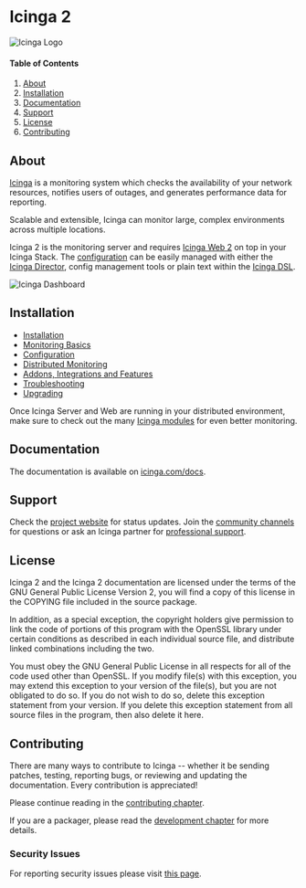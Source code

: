 
# Icinga 2

![Icinga Logo](https://icinga.com/wp-content/uploads/2014/06/icinga_logo.png)

#### Table of Contents

1. [About][About]
2. [Installation][Installation]
3. [Documentation][Documentation]
4. [Support][Support]
5. [License][License]
6. [Contributing][Contributing]

## About

[Icinga](https://icinga.com/products/) is a monitoring system which checks
the availability of your network resources, notifies users of outages, and generates
performance data for reporting.

Scalable and extensible, Icinga can monitor large, complex environments across
multiple locations.

Icinga 2 is the monitoring server and requires [Icinga Web 2](https://icinga.com/products/)
on top in your Icinga Stack. The [configuration](https://icinga.com/products/configuration/)
can be easily managed with either the [Icinga Director](https://icinga.com/docs/director/latest/),
config management tools or plain text within the [Icinga DSL](https://icinga.com/docs/icinga2/latest/doc/17-language-reference/).

![Icinga Dashboard](https://icinga.com/wp-content/uploads/2017/12/icingaweb2-2.5.0-dashboard.png)

## Installation

* [Installation](https://icinga.com/docs/icinga2/latest/doc/02-installation/)
* [Monitoring Basics](https://icinga.com/docs/icinga2/latest/doc/03-monitoring-basics/)
* [Configuration](https://icinga.com/docs/icinga2/latest/doc/04-configuration/)
* [Distributed Monitoring](https://icinga.com/docs/icinga2/latest/doc/06-distributed-monitoring/)
* [Addons, Integrations and Features](https://icinga.com/docs/icinga2/latest/doc/13-addons/)
* [Troubleshooting](https://icinga.com/docs/icinga2/latest/doc/15-troubleshooting/)
* [Upgrading](https://icinga.com/docs/icinga2/latest/doc/16-upgrading-icinga-2/)

Once Icinga Server and Web are running in your distributed environment,
make sure to check out the many [Icinga modules](https://icinga.com/docs/)
for even better monitoring.

## Documentation

The documentation is available on [icinga.com/docs](https://icinga.com/docs/icinga2/latest/).

## Support

Check the [project website](https://icinga.com) for status updates. Join the
[community channels](https://icinga.com/community/) for questions
or ask an Icinga partner for [professional support](https://icinga.com/support/).

## License

Icinga 2 and the Icinga 2 documentation are licensed under the terms of the GNU
General Public License Version 2, you will find a copy of this license in the
COPYING file included in the source package.

In addition, as a special exception, the copyright holders give
permission to link the code of portions of this program with the
OpenSSL library under certain conditions as described in each
individual source file, and distribute linked combinations including
the two.

You must obey the GNU General Public License in all respects for all
of the code used other than OpenSSL. If you modify file(s) with this
exception, you may extend this exception to your version of the
file(s), but you are not obligated to do so. If you do not wish to do
so, delete this exception statement from your version. If you delete
this exception statement from all source files in the program, then
also delete it here.

## Contributing

There are many ways to contribute to Icinga -- whether it be sending patches,
testing, reporting bugs, or reviewing and updating the documentation. Every
contribution is appreciated!

Please continue reading in the [contributing chapter](CONTRIBUTING.md).

If you are a packager, please read the [development chapter](https://icinga.com/docs/icinga2/latest/doc/21-development/)
for more details.

### Security Issues

For reporting security issues please visit [this page](https://icinga.com/contact/security/).

<!-- TOC URLs -->
[About]: #about
[License]: #license
[Installation]: #installation
[Documentation]: #documentation
[Support]: #support
[Contributing]: #contributing
